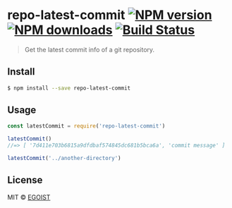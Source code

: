 # repo-latest-commit [![NPM version](https://img.shields.io/npm/v/repo-latest-commit.svg)](https://npmjs.com/package/repo-latest-commit) [![NPM downloads](https://img.shields.io/npm/dm/repo-latest-commit.svg)](https://npmjs.com/package/repo-latest-commit) [![Build Status](https://img.shields.io/circleci/project/egoist/repo-latest-commit/master.svg)](https://circleci.com/gh/egoist/repo-latest-commit)

> Get the latest commit info of a git repository.

## Install

```bash
$ npm install --save repo-latest-commit
```

## Usage

```js
const latestCommit = require('repo-latest-commit')

latestCommit()
//=> [ '7d411e703b6815a9dfdbaf574845dc681b5bca6a', 'commit message' ]

latestCommit('../another-directory')
```

## License

MIT © [EGOIST](https://github.com/egoist)
